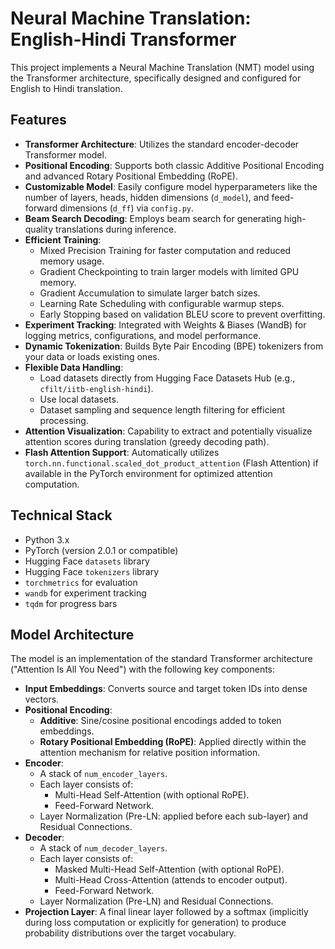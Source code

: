 # Neural Machine Translation: English-Hindi Transformer

This project implements a Neural Machine Translation (NMT) model using the Transformer architecture, specifically designed and configured for English to Hindi translation. 

## Features

-   **Transformer Architecture**: Utilizes the standard encoder-decoder Transformer model.
-   **Positional Encoding**: Supports both classic Additive Positional Encoding and advanced Rotary Positional Embedding (RoPE).
-   **Customizable Model**: Easily configure model hyperparameters like the number of layers, heads, hidden dimensions (`d_model`), and feed-forward dimensions (`d_ff`) via `config.py`.
-   **Beam Search Decoding**: Employs beam search for generating high-quality translations during inference.
-   **Efficient Training**:
    -   Mixed Precision Training for faster computation and reduced memory usage.
    -   Gradient Checkpointing to train larger models with limited GPU memory.
    -   Gradient Accumulation to simulate larger batch sizes.
    -   Learning Rate Scheduling with configurable warmup steps.
    -   Early Stopping based on validation BLEU score to prevent overfitting.
-   **Experiment Tracking**: Integrated with Weights & Biases (WandB) for logging metrics, configurations, and model performance.
-   **Dynamic Tokenization**: Builds Byte Pair Encoding (BPE) tokenizers from your data or loads existing ones.
-   **Flexible Data Handling**:
    -   Load datasets directly from Hugging Face Datasets Hub (e.g., `cfilt/iitb-english-hindi`).
    -   Use local datasets.
    -   Dataset sampling and sequence length filtering for efficient processing.
-   **Attention Visualization**: Capability to extract and potentially visualize attention scores during translation (greedy decoding path).
-   **Flash Attention Support**: Automatically utilizes `torch.nn.functional.scaled_dot_product_attention` (Flash Attention) if available in the PyTorch environment for optimized attention computation.

## Technical Stack

-   Python 3.x
-   PyTorch (version 2.0.1 or compatible)
-   Hugging Face `datasets` library
-   Hugging Face `tokenizers` library
-   `torchmetrics` for evaluation
-   `wandb` for experiment tracking
-   `tqdm` for progress bars




## Model Architecture

The model is an implementation of the standard Transformer architecture ("Attention Is All You Need") with the following key components:

-   **Input Embeddings**: Converts source and target token IDs into dense vectors.
-   **Positional Encoding**:
    -   **Additive**: Sine/cosine positional encodings added to token embeddings.
    -   **Rotary Positional Embedding (RoPE)**: Applied directly within the attention mechanism for relative position information.
-   **Encoder**:
    -   A stack of `num_encoder_layers`.
    -   Each layer consists of:
        -   Multi-Head Self-Attention (with optional RoPE).
        -   Feed-Forward Network.
    -   Layer Normalization (Pre-LN: applied before each sub-layer) and Residual Connections.
-   **Decoder**:
    -   A stack of `num_decoder_layers`.
    -   Each layer consists of:
        -   Masked Multi-Head Self-Attention (with optional RoPE).
        -   Multi-Head Cross-Attention (attends to encoder output).
        -   Feed-Forward Network.
    -   Layer Normalization (Pre-LN) and Residual Connections.
-   **Projection Layer**: A final linear layer followed by a softmax (implicitly during loss computation or explicitly for generation) to produce probability distributions over the target vocabulary.


